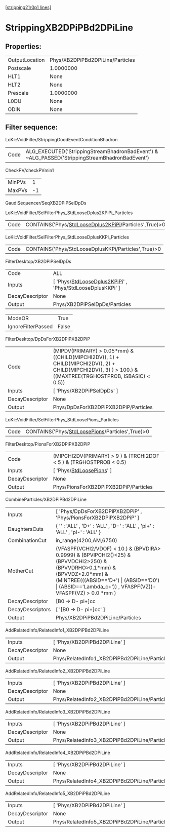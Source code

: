 [[stripping21r0p1 lines]](./stripping21r0p1-index)

# StrippingXB2DPiPBd2DPiLine

## Properties:

|                |                                  |
|----------------|----------------------------------|
| OutputLocation | Phys/XB2DPiPBd2DPiLine/Particles |
| Postscale      | 1.0000000                        |
| HLT1           | None                             |
| HLT2           | None                             |
| Prescale       | 1.0000000                        |
| L0DU           | None                             |
| ODIN           | None                             |

## Filter sequence:

LoKi::VoidFilter/StrippingGoodEventConditionBhadron

|      |                                                                                                |
|------|------------------------------------------------------------------------------------------------|
| Code | ALG_EXECUTED('StrippingStreamBhadronBadEvent') & ~ALG_PASSED('StrippingStreamBhadronBadEvent') |

CheckPV/checkPVmin1

|        |     |
|--------|-----|
| MinPVs | 1   |
| MaxPVs | -1  |

GaudiSequencer/SeqXB2DPiPSelDpDs

LoKi::VoidFilter/SelFilterPhys_StdLooseDplus2KPiPi_Particles

|      |                                                                                                                 |
|------|-----------------------------------------------------------------------------------------------------------------|
| Code | CONTAINS('Phys/[StdLooseDplus2KPiPi](./stripping21r0p1-commonparticles-stdloosedplus2kpipi)/Particles',True)\>0 |

LoKi::VoidFilter/SelFilterPhys_StdLooseDplusKKPi_Particles

|      |                                                      |
|------|------------------------------------------------------|
| Code | CONTAINS('Phys/StdLooseDplusKKPi/Particles',True)\>0 |

FilterDesktop/XB2DPiPSelDpDs

|                 |                                                                                                                      |
|-----------------|----------------------------------------------------------------------------------------------------------------------|
| Code            | ALL                                                                                                                  |
| Inputs          | [ 'Phys/[StdLooseDplus2KPiPi](./stripping21r0p1-commonparticles-stdloosedplus2kpipi)' , 'Phys/StdLooseDplusKKPi' ] |
| DecayDescriptor | None                                                                                                                 |
| Output          | Phys/XB2DPiPSelDpDs/Particles                                                                                        |

|                    |       |
|--------------------|-------|
| ModeOR             | True  |
| IgnoreFilterPassed | False |

FilterDesktop/DpDsForXB2DPiPXB2DPiP

|                 |                                                                                                                                                              |
|-----------------|--------------------------------------------------------------------------------------------------------------------------------------------------------------|
| Code            | (MIPDV(PRIMARY) \> 0.05\*mm) & ((CHILD(MIPCHI2DV(), 1) + CHILD(MIPCHI2DV(), 2) + CHILD(MIPCHI2DV(), 3) ) \> 100.) & ((MAXTREE(TRGHOSTPROB, ISBASIC) \< 0.5)) |
| Inputs          | [ 'Phys/XB2DPiPSelDpDs' ]                                                                                                                                  |
| DecayDescriptor | None                                                                                                                                                         |
| Output          | Phys/DpDsForXB2DPiPXB2DPiP/Particles                                                                                                                         |

LoKi::VoidFilter/SelFilterPhys_StdLoosePions_Particles

|      |                                                                                                     |
|------|-----------------------------------------------------------------------------------------------------|
| Code | CONTAINS('Phys/[StdLoosePions](./stripping21r0p1-commonparticles-stdloosepions)/Particles',True)\>0 |

FilterDesktop/PionsForXB2DPiPXB2DPiP

|                 |                                                                               |
|-----------------|-------------------------------------------------------------------------------|
| Code            | (MIPCHI2DV(PRIMARY) \> 9 ) & (TRCHI2DOF \< 5 ) & (TRGHOSTPROB \< 0.5)         |
| Inputs          | [ 'Phys/[StdLoosePions](./stripping21r0p1-commonparticles-stdloosepions)' ] |
| DecayDescriptor | None                                                                          |
| Output          | Phys/PionsForXB2DPiPXB2DPiP/Particles                                         |

CombineParticles/XB2DPiPBd2DPiLine

|                  |                                                                                                                                                                                                                                              |
|------------------|----------------------------------------------------------------------------------------------------------------------------------------------------------------------------------------------------------------------------------------------|
| Inputs           | [ 'Phys/DpDsForXB2DPiPXB2DPiP' , 'Phys/PionsForXB2DPiPXB2DPiP' ]                                                                                                                                                                           |
| DaughtersCuts    | { '' : 'ALL' , 'D+' : 'ALL' , 'D-' : 'ALL' , 'pi+' : 'ALL' , 'pi-' : 'ALL' }                                                                                                                                                                 |
| CombinationCut   | in_range(4200,AM,6750)                                                                                                                                                                                                                       |
| MotherCut        | (VFASPF(VCHI2/VDOF) \< 10.) & (BPVDIRA\> 0.9999) & (BPVIPCHI2()\<25) & (BPVVDCHI2\>250) & (BPVVDRHO\>0.1\*mm) & (BPVVDZ\>2.0\*mm) & (MINTREE(((ABSID=='D+') \| (ABSID=='D0') \| (ABSID=='Lambda_c+')) , VFASPF(VZ))-VFASPF(VZ) \> 0.0 \*mm ) |
| DecayDescriptor  | [B0 -\> D- pi+]cc                                                                                                                                                                                                                          |
| DecayDescriptors | [ '[B0 -\> D- pi+]cc' ]                                                                                                                                                                                                                  |
| Output           | Phys/XB2DPiPBd2DPiLine/Particles                                                                                                                                                                                                             |

AddRelatedInfo/RelatedInfo1_XB2DPiPBd2DPiLine

|                 |                                               |
|-----------------|-----------------------------------------------|
| Inputs          | [ 'Phys/XB2DPiPBd2DPiLine' ]                |
| DecayDescriptor | None                                          |
| Output          | Phys/RelatedInfo1_XB2DPiPBd2DPiLine/Particles |

AddRelatedInfo/RelatedInfo2_XB2DPiPBd2DPiLine

|                 |                                               |
|-----------------|-----------------------------------------------|
| Inputs          | [ 'Phys/XB2DPiPBd2DPiLine' ]                |
| DecayDescriptor | None                                          |
| Output          | Phys/RelatedInfo2_XB2DPiPBd2DPiLine/Particles |

AddRelatedInfo/RelatedInfo3_XB2DPiPBd2DPiLine

|                 |                                               |
|-----------------|-----------------------------------------------|
| Inputs          | [ 'Phys/XB2DPiPBd2DPiLine' ]                |
| DecayDescriptor | None                                          |
| Output          | Phys/RelatedInfo3_XB2DPiPBd2DPiLine/Particles |

AddRelatedInfo/RelatedInfo4_XB2DPiPBd2DPiLine

|                 |                                               |
|-----------------|-----------------------------------------------|
| Inputs          | [ 'Phys/XB2DPiPBd2DPiLine' ]                |
| DecayDescriptor | None                                          |
| Output          | Phys/RelatedInfo4_XB2DPiPBd2DPiLine/Particles |

AddRelatedInfo/RelatedInfo5_XB2DPiPBd2DPiLine

|                 |                                               |
|-----------------|-----------------------------------------------|
| Inputs          | [ 'Phys/XB2DPiPBd2DPiLine' ]                |
| DecayDescriptor | None                                          |
| Output          | Phys/RelatedInfo5_XB2DPiPBd2DPiLine/Particles |
